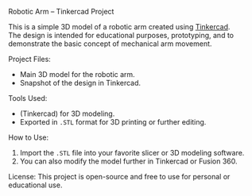 Robotic Arm – Tinkercad Project

This is a simple 3D model of a robotic arm created using [Tinkercad](https://www.tinkercad.com/).  
The design is intended for educational purposes, prototyping, and to demonstrate the basic concept of mechanical arm movement.

Project Files:

- Main 3D model for the robotic arm.
- Snapshot of the design in Tinkercad.

Tools Used:

- (Tinkercad) for 3D modeling.
- Exported in `.STL` format for 3D printing or further editing.

How to Use:

1. Import the `.STL` file into your favorite slicer or 3D modeling software.
2. You can also modify the model further in Tinkercad or Fusion 360.

License:
This project is open-source and free to use for personal or educational use.
